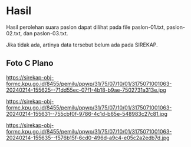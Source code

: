 # Hasil

Hasil perolehan suara paslon dapat dilihat pada file paslon-01.txt, paslon-02.txt, dan paslon-03.txt.

Jika tidak ada, artinya data tersebut belum ada pada SIREKAP.

## Foto C Plano

https://sirekap-obj-formc.kpu.go.id/8455/pemilu/ppwp/31/75/07/10/01/3175071001063-20240214-155625--71dd55ec-07f1-4b18-b9ae-7502731a313e.jpg

https://sirekap-obj-formc.kpu.go.id/8455/pemilu/ppwp/31/75/07/10/01/3175071001063-20240214-155631--755cbf0f-9786-4c1d-b65e-548983c27c81.jpg

https://sirekap-obj-formc.kpu.go.id/8455/pemilu/ppwp/31/75/07/10/01/3175071001063-20240214-155635--f576b15f-6cd0-496d-a9c4-e05c2a2edb7d.jpg
